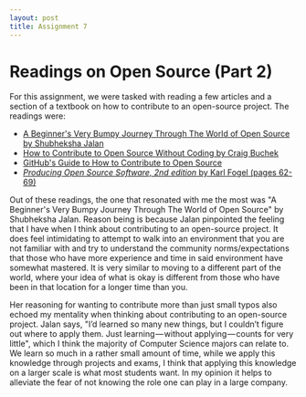 ```yaml
---
layout: post
title: Assignment 7
---
```


# Readings on Open Source (Part 2)

For this assignment, we were tasked with reading a few articles and a section of a textbook on how to contribute to an open-source project. The readings were:

- [A Beginner's Very Bumpy Journey Through The World of Open Source by Shubheksha Jalan](https://medium.freecodecamp.org/a-beginners-very-bumpy-journey-through-the-world-of-open-source-4d108d540b39)
- [How to Contribute to Open Source Without Coding by Craig Buchek](https://icontribute.wordpress.com/how-to-contribute-to-open-source-without-coding/)
- [GitHub's Guide to How to Contribute to Open Source](https://opensource.guide/how-to-contribute/#finding-a-project-to-contribute-to)
- [*Producing Open Source Software, 2nd edition* by Karl Fogel (pages 62-69)](https://producingoss.com/)

Out of these readings, the one that resonated with me the most was "A Beginner's Very Bumpy Journey Through The World of Open Source" by Shubheksha Jalan. Reason being is because Jalan pinpointed the feeling that I have when I think about contributing to an open-source project. It does feel intimidating to attempt to walk into an environment that you are not familiar with and try to understand the community norms/expectations that those who have more experience and time in said environment have somewhat mastered. It is very similar to moving to a different part of the world, where your idea of what is okay is different from those who have been in that location for a longer time than you. 

Her reasoning for wanting to contribute more than just small typos also echoed my mentality when thinking about contributing to an open-source project. Jalan says, "I’d learned so many new things, but I couldn’t figure out where to apply them. Just learning — without applying — counts for very little", which I think the majority of Computer Science majors can relate to. We learn so much in a rather small amount of time, while we apply this knowledge through projects and exams, I think that applying this knowledge on a larger scale is what most students want. In my opinion it helps to alleviate the fear of not knowing the role one can play in a large company.  
 
